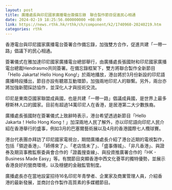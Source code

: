 ```yaml
---
layout: post
title: 廣播處長與印尼國家廣播電台簽備忘錄　聯合製作節目促進民心相通
date: 2024-02-19 18:25:56.000000000 +08:00
link: https://news.rthk.hk/rthk/ch/component/k2/1740960-20240219.htm
categories: rthk
---
```


香港電台與印尼國家廣播電台簽署合作備忘錄，加強雙方合作，促進共建「一帶一路」倡議下的民心相通。

簽署儀式在雅加達印尼國家廣播電台總部舉行，由廣播處長張國財和印尼國家廣播電台總裁Hendrasmo共同簽署。在備忘錄框架下，雙方將聯合製作全新節目「Hello Jakarta! Hello Hong Kong!」於兩地播放，港台將於3月份新設的印尼語廣播時段播出，節目亦設有聽眾互動環節，加強兩地印尼人的聯繫。另外，兩台亦將加強新聞採訪協作，並深化人才與技術交流。

印尼是東南亞國家聯盟成員國，也是共建「一帶一路」倡議成員國，是世界上最多穆斯林人口的國家。目前有超過14萬印尼人在香港，是居港第二大少數族裔。

廣播處長張國財在簽署儀式上致辭時表示，港台希望透過新節目「Hello Jakarta！Hello Hong Kong！」加深兩地人民了解外，亦以印尼語向印尼人民介紹在香港舉行的盛事，例如3月的巴塞爾藝術展以及4月的香港國際七人欖球賽。

港台代表團亦拜訪了印尼國家電視台，期間廣播處長介紹了港台近期的電視製作，包括「領遊香港」、「師傅來了」、「老店情未了」、「盛事傳城」、「非凡香港」、與證券及期貨事務監察委員會合作的「證義搜查線」、與投資推廣署合作的「HK - Business Made Easy」等。有關節目突顯香港中西文化薈萃的獨特優勢，並展示香港良好的營商環境，以及穩健的金融監管制度。

廣播處長亦在當地設宴招待16名印尼年青學者、企業家及商業管理人員，介紹香港的最新發展，並商討合作製作高質素的多媒體節目。
